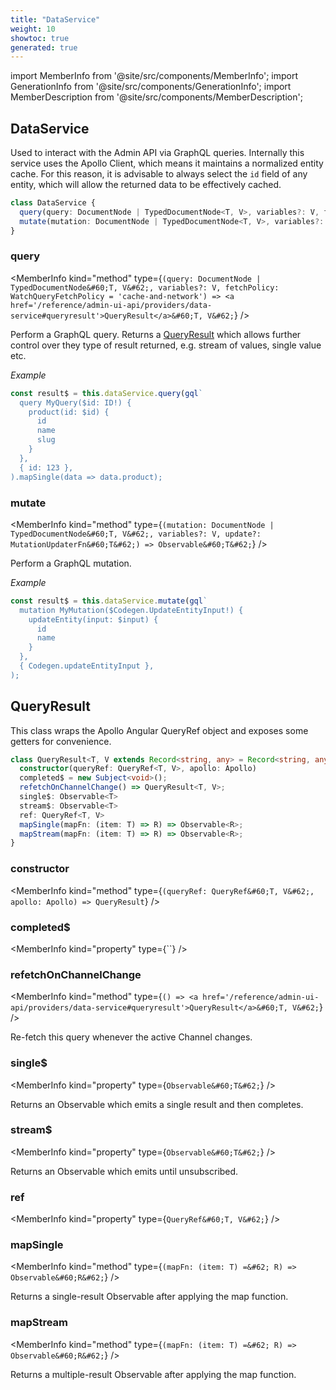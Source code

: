 ```yaml
---
title: "DataService"
weight: 10
showtoc: true
generated: true
---
```

<!-- This file was generated from the Vendure source. Do not modify. Instead, re-run the "docs:build" script -->
import MemberInfo from '@site/src/components/MemberInfo';
import GenerationInfo from '@site/src/components/GenerationInfo';
import MemberDescription from '@site/src/components/MemberDescription';


## DataService

<GenerationInfo sourceFile="packages/admin-ui/src/lib/core/src/data/providers/data.service.ts" sourceLine="33" packageName="@vendure/admin-ui" />

Used to interact with the Admin API via GraphQL queries. Internally this service uses the
Apollo Client, which means it maintains a normalized entity cache. For this reason, it is
advisable to always select the `id` field of any entity, which will allow the returned data
to be effectively cached.

```ts title="Signature"
class DataService {
  query(query: DocumentNode | TypedDocumentNode<T, V>, variables?: V, fetchPolicy: WatchQueryFetchPolicy = 'cache-and-network') => QueryResult<T, V>;
  mutate(mutation: DocumentNode | TypedDocumentNode<T, V>, variables?: V, update?: MutationUpdaterFn<T>) => Observable<T>;
}
```

<div className="members-wrapper">

### query

<MemberInfo kind="method" type={`(query: DocumentNode | TypedDocumentNode&#60;T, V&#62;, variables?: V, fetchPolicy: WatchQueryFetchPolicy = 'cache-and-network') => <a href='/reference/admin-ui-api/providers/data-service#queryresult'>QueryResult</a>&#60;T, V&#62;`}   />

Perform a GraphQL query. Returns a <a href='/reference/admin-ui-api/providers/data-service#queryresult'>QueryResult</a> which allows further control over
they type of result returned, e.g. stream of values, single value etc.

*Example*

```ts
const result$ = this.dataService.query(gql`
  query MyQuery($id: ID!) {
    product(id: $id) {
      id
      name
      slug
    }
  },
  { id: 123 },
).mapSingle(data => data.product);
```
### mutate

<MemberInfo kind="method" type={`(mutation: DocumentNode | TypedDocumentNode&#60;T, V&#62;, variables?: V, update?: MutationUpdaterFn&#60;T&#62;) => Observable&#60;T&#62;`}   />

Perform a GraphQL mutation.

*Example*

```ts
const result$ = this.dataService.mutate(gql`
  mutation MyMutation($Codegen.UpdateEntityInput!) {
    updateEntity(input: $input) {
      id
      name
    }
  },
  { Codegen.updateEntityInput },
);
```


</div>


## QueryResult

<GenerationInfo sourceFile="packages/admin-ui/src/lib/core/src/data/query-result.ts" sourceLine="19" packageName="@vendure/admin-ui" />

This class wraps the Apollo Angular QueryRef object and exposes some getters
for convenience.

```ts title="Signature"
class QueryResult<T, V extends Record<string, any> = Record<string, any>> {
  constructor(queryRef: QueryRef<T, V>, apollo: Apollo)
  completed$ = new Subject<void>();
  refetchOnChannelChange() => QueryResult<T, V>;
  single$: Observable<T>
  stream$: Observable<T>
  ref: QueryRef<T, V>
  mapSingle(mapFn: (item: T) => R) => Observable<R>;
  mapStream(mapFn: (item: T) => R) => Observable<R>;
}
```

<div className="members-wrapper">

### constructor

<MemberInfo kind="method" type={`(queryRef: QueryRef&#60;T, V&#62;, apollo: Apollo) => QueryResult`}   />


### completed$

<MemberInfo kind="property" type={``}   />


### refetchOnChannelChange

<MemberInfo kind="method" type={`() => <a href='/reference/admin-ui-api/providers/data-service#queryresult'>QueryResult</a>&#60;T, V&#62;`}   />

Re-fetch this query whenever the active Channel changes.
### single$

<MemberInfo kind="property" type={`Observable&#60;T&#62;`}   />

Returns an Observable which emits a single result and then completes.
### stream$

<MemberInfo kind="property" type={`Observable&#60;T&#62;`}   />

Returns an Observable which emits until unsubscribed.
### ref

<MemberInfo kind="property" type={`QueryRef&#60;T, V&#62;`}   />


### mapSingle

<MemberInfo kind="method" type={`(mapFn: (item: T) =&#62; R) => Observable&#60;R&#62;`}   />

Returns a single-result Observable after applying the map function.
### mapStream

<MemberInfo kind="method" type={`(mapFn: (item: T) =&#62; R) => Observable&#60;R&#62;`}   />

Returns a multiple-result Observable after applying the map function.


</div>
